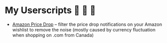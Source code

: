 # My Userscripts 🙈 🙉 🙊

-   [Amazon Price Drop](amazon-price-drop/amazon-price-drop.user.js) – filter the price drop notifications on your Amazon wishlist to remove the noise (mostly caused by currency fluctuation when shopping on .com from Canada)
